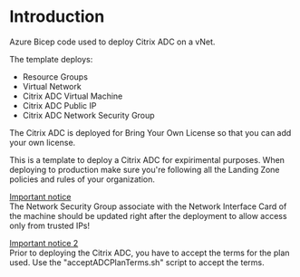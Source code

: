 # Introduction 
Azure Bicep code used to deploy Citrix ADC on a vNet.

The template deploys:
* Resource Groups
* Virtual Network
* Citrix ADC Virtual Machine
* Citrix ADC Public IP
* Citrix ADC Network Security Group

The Citrix ADC is deployed for Bring Your Own License so that you can add your own license.

This is a template to deploy a Citrix ADC for expirimental purposes. When deploying to production make sure you're following all the Landing Zone policies and rules of your organization.

<u>Important notice</u></br>
The Network Security Group associate with the Network Interface Card of the machine should be updated right after the deployment
to allow access only from trusted IPs!

<u>Important notice 2</u></br>
Prior to deploying the Citrix ADC, you have to accept the terms for the plan used. Use the "acceptADCPlanTerms.sh" script to accept the terms.